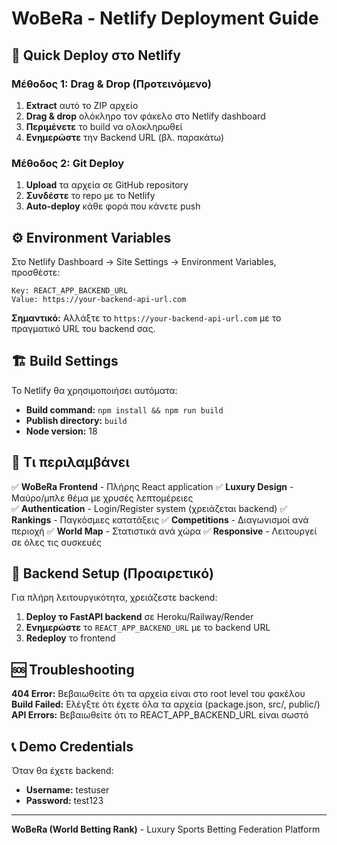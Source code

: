 # WoBeRa - Netlify Deployment Guide

## 🚀 Quick Deploy στο Netlify

### Μέθοδος 1: Drag & Drop (Προτεινόμενο)
1. **Extract** αυτό το ZIP αρχείο
2. **Drag & drop** ολόκληρο τον φάκελο στο Netlify dashboard
3. **Περιμένετε** το build να ολοκληρωθεί
4. **Ενημερώστε** την Backend URL (βλ. παρακάτω)

### Μέθοδος 2: Git Deploy
1. **Upload** τα αρχεία σε GitHub repository
2. **Συνδέστε** το repo με το Netlify
3. **Auto-deploy** κάθε φορά που κάνετε push

## ⚙️ Environment Variables

Στο Netlify Dashboard → Site Settings → Environment Variables, προσθέστε:

```
Key: REACT_APP_BACKEND_URL
Value: https://your-backend-api-url.com
```

**Σημαντικό:** Αλλάξτε το `https://your-backend-api-url.com` με το πραγματικό URL του backend σας.

## 🏗️ Build Settings

Το Netlify θα χρησιμοποιήσει αυτόματα:
- **Build command:** `npm install && npm run build`
- **Publish directory:** `build`
- **Node version:** 18

## 🎯 Τι περιλαμβάνει

✅ **WoBeRa Frontend** - Πλήρης React application
✅ **Luxury Design** - Μαύρο/μπλε θέμα με χρυσές λεπτομέρειες  
✅ **Authentication** - Login/Register system (χρειάζεται backend)
✅ **Rankings** - Παγκόσμιες κατατάξεις
✅ **Competitions** - Διαγωνισμοί ανά περιοχή
✅ **World Map** - Στατιστικά ανά χώρα
✅ **Responsive** - Λειτουργεί σε όλες τις συσκευές

## 🔧 Backend Setup (Προαιρετικό)

Για πλήρη λειτουργικότητα, χρειάζεστε backend:

1. **Deploy το FastAPI backend** σε Heroku/Railway/Render
2. **Ενημερώστε** το `REACT_APP_BACKEND_URL` με το backend URL
3. **Redeploy** το frontend

## 🆘 Troubleshooting

**404 Error:** Βεβαιωθείτε ότι τα αρχεία είναι στο root level του φακέλου
**Build Failed:** Ελέγξτε ότι έχετε όλα τα αρχεία (package.json, src/, public/)
**API Errors:** Βεβαιωθείτε ότι το REACT_APP_BACKEND_URL είναι σωστό

## 📞 Demo Credentials

Όταν θα έχετε backend:
- **Username:** testuser  
- **Password:** test123

---
**WoBeRa (World Betting Rank)** - Luxury Sports Betting Federation Platform